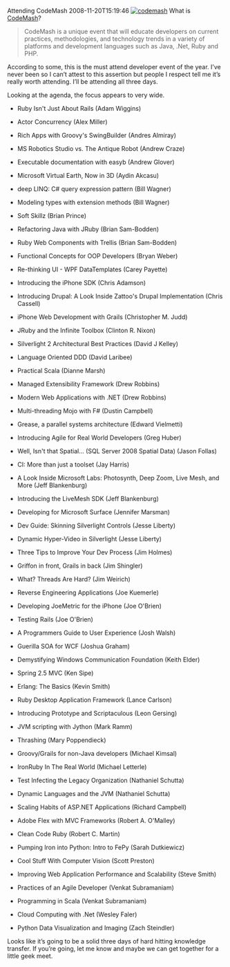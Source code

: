 Attending CodeMash
2008-11-20T15:19:46
[![codemash](/cdn/images/blog/AttendingCodeMash_9068/codemash_thumb.png)](/cdn/images/blog/AttendingCodeMash_9068/codemash.png) What is [CodeMash](http://codemash.org)?

> CodeMash is a unique event that will educate developers on current practices, methodologies, and technology trends in a variety of platforms and development languages such as Java, .Net, Ruby and PHP.

According to some, this is the must attend developer event of the year. I’ve never been so I can’t attest to this assertion but people I respect tell me it’s really worth attending. I’ll be attending all three days.

Looking at the agenda, the focus appears to very wide.

* Ruby Isn't Just About Rails (Adam Wiggins)   
* Actor Concurrency (Alex Miller)   
* Rich Apps with Groovy's SwingBuilder (Andres Almiray)   
* MS Robotics Studio vs. The Antique Robot (Andrew Craze)   
* Executable documentation with easyb (Andrew Glover)   
* Microsoft Virtual Earth, Now in 3D (Aydin Akcasu)   
* deep LINQ: C# query expression pattern (Bill Wagner)   
* Modeling types with extension methods (Bill Wagner)   
* Soft Skillz (Brian Prince)   
* Refactoring Java with JRuby (Brian Sam-Bodden) 

* Ruby Web Components with Trellis (Brian Sam-Bodden)   
* Functional Concepts for OOP Developers (Bryan Weber)   
* Re-thinking UI - WPF DataTemplates (Carey Payette)   
* Introducing the iPhone SDK (Chris Adamson)   
* Introducing Drupal: A Look Inside Zattoo's Drupal Implementation (Chris Cassell)   
* iPhone Web Development with Grails (Christopher M. Judd)   
* JRuby and the Infinite Toolbox (Clinton R. Nixon)   
* Silverlight 2 Architectural Best Practices (David J Kelley)   
* Language Oriented DDD (David Laribee)   
* Practical Scala (Dianne Marsh) 

* Managed Extensibility Framework (Drew Robbins)   
* Modern Web Applications with .NET (Drew Robbins)   
* Multi-threading Mojo with F# (Dustin Campbell)   
* Grease, a parallel systems architecture (Edward Vielmetti)   
* Introducing Agile for Real World Developers (Greg Huber)   
* Well, Isn't that Spatial... (SQL Server 2008 Spatial Data) (Jason Follas)   
* CI: More than just a toolset (Jay Harris)   
* A Look Inside Microsoft Labs: Photosynth, Deep Zoom, Live Mesh, and More (Jeff Blankenburg)   
* Introducing the LiveMesh SDK (Jeff Blankenburg)   
* Developing for Microsoft Surface (Jennifer Marsman) 

* Dev Guide: Skinning Silverlight Controls (Jesse Liberty)   
* Dynamic Hyper-Video in Silverlight (Jesse Liberty)   
* Three Tips to Improve Your Dev Process (Jim Holmes)   
* Griffon in front, Grails in back (Jim Shingler)   
* What? Threads Are Hard? (Jim Weirich)   
* Reverse Engineering Applications (Joe Kuemerle)   
* Developing JoeMetric for the iPhone (Joe O'Brien)   
* Testing Rails (Joe O'Brien)   
* A Programmers Guide to User Experience (Josh Walsh)   
* Guerilla SOA for WCF (Joshua Graham) 

* Demystifying Windows Communication Foundation (Keith Elder)   
* Spring 2.5 MVC (Ken Sipe)   
* Erlang: The Basics (Kevin Smith)   
* Ruby Desktop Application Framework (Lance Carlson)   
* Introducing Prototype and Scriptaculous (Leon Gersing)   
* JVM scripting with Jython (Mark Ramm)   
* Thrashing (Mary Poppendieck)   
* Groovy/Grails for non-Java developers (Michael Kimsal)   
* IronRuby In The Real World (Michael Letterle)   
* Test Infecting the Legacy Organization (Nathaniel Schutta) 

* Dynamic Languages and the JVM (Nathaniel Schutta)   
* Scaling Habits of ASP.NET Applications (Richard Campbell)   
* Adobe Flex with MVC Frameworks (Robert A. O'Malley)   
* Clean Code Ruby (Robert C. Martin)   
* Pumping Iron into Python: Intro to FePy (Sarah Dutkiewicz)   
* Cool Stuff With Computer Vision (Scott Preston)   
* Improving Web Application Performance and Scalability (Steve Smith)   
* Practices of an Agile Developer (Venkat Subramaniam)   
* Programming in Scala (Venkat Subramaniam)   
* Cloud Computing with .Net (Wesley Faler)   
* Python Data Visualization and Imaging (Zach Steindler) 

Looks like it’s going to be a solid three days of hard hitting knowledge transfer. If you’re going, let me know and maybe we can get together for a little geek meet.
